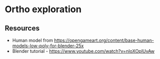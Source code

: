 # Ortho exploration

## Resources

* Human model from https://opengameart.org/content/base-human-models-low-poly-for-blender-25x
* Blender tutorial - https://www.youtube.com/watch?v=nIoXOplUvAw
